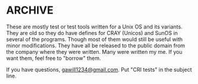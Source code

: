 # ARCHIVE
These are mostly test or test tools written for a Unix OS and its variants.  They are old so they  do
have defines for CRAY (Unicos) and SunOS in several of the programs.  Though most of them would
still be useful with minor modifications.  They have all be released to the public domain from the
company where they were written.  Many were written my me.  If you want them, feel free to "borrow"
them.

If you have questions, gawill1234@gmail.com.  Put "CRI tests" in the subject line.
